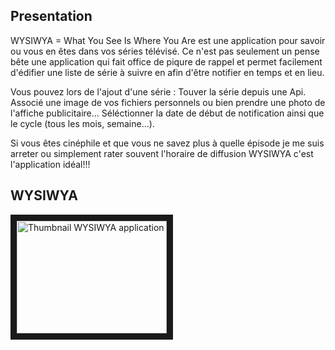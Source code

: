 ## Presentation

WYSIWYA = What You See Is Where You Are est une application pour savoir ou vous en êtes dans vos séries télévisé.
Ce n'est pas seulement un pense bête une application qui fait office de piqure de rappel et permet facilement d'édifier une liste de série à suivre en afin d'être notifier en temps et en lieu.

Vous pouvez lors de l'ajout d'une série :
Touver la série depuis une Api.
Associé une image de vos fichiers personnels ou bien prendre une photo de l'affiche publicitaire...
Séléctionner la date de début de notification ainsi que le cycle (tous les mois, semaine...).

Si vous êtes cinéphile et que vous ne savez plus à quelle épisode je me suis arreter ou simplement rater souvent l'horaire de diffusion WYSIWYA c'est l'application idéal!!!


## WYSIWYA
<a href="http://www.youtube.com/watch?feature=player_embedded&v=j2IgpZkLs98
" target="_blank"><img src="http://img.youtube.com/vi/j2IgpZkLs98/0.jpg" 
alt="Thumbnail WYSIWYA application" width="240" height="180" border="10" /></a>
